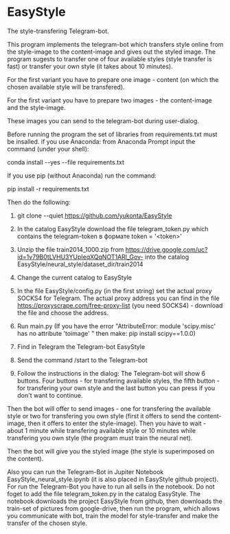 # EasyStyle
The style-transfering Telegram-bot.

This program implements the telegram-bot which transfers style online from the style-image to the content-image and gives out the styled image.
The program sugests to transfer one of four available styles (style transfer is fast) or transfer your own style (it takes about 10 minutes).

For the first variant you have to prepare one image - content (on which the chosen available style will be transfered).

For the first variant you have to prepare two images - the content-image and the style-image.

These images you can send to the telegram-bot during user-dialog.

Before running the program the set of libraries from requirements.txt must be insalled.
if you use Anaconda: from Anaconda Prompt input the command (under your shell):

conda install --yes --file requirements.txt

If you use pip (without Anaconda) run the command:

pip install -r requirements.txt

Then do the following:
1) git clone --quiet https://github.com/yukonta/EasyStyle  
2) In the catalog EasyStyle download the file telegram_token.py which contains the telegram-token в формате token = '\<token\>'
3) Unzip the file train2014_1000.zip from https://drive.google.com/uc?id=1v79B0tLVHU3YUpIeqXQqNOT1ARl_Gov- into the catalog EasyStyle/neural_style/dataset_dir/train2014
4) Change the current catalog to EasyStyle
5) In the file EasyStyle/config.py (in the first string) set the actual proxy SOCKS4 for Telegram. The actual proxy address you can find in the file  https://proxyscrape.com/free-proxy-list (you need SOCKS4) - download the file and choose the address.

6) Run main.py
(If you have the error "AttributeError: module 'scipy.misc' has no attribute 'toimage' "  then make: pip install scipy==1.0.0)

7) Find in Telegram the Telegram-bot EasyStyle 
8) Send the command /start to the Telegram-bot
9) Follow the instructions in the dialog: The Telegram-bot will show 6 buttons. Four buttons - for transfering available styles, the fifth button - for transfering your own style and the last button you can press if you don't want to continue.

Then  the bot will offer to send images - one for transfering the available style or two for transfering you own style (first it offers to send the content-image, then it offers to enter the style-image). Then you have to wait - about 1 minute while transfering available style or 10 minutes while transfering you own style (the program must train the neural net).

Then the bot will give you the styled image (the style is superimposed on the content).


Also you can run the Telegram-Bot in Jupiter Notebook EasyStyle_neural_style.ipynb (it is also placed in EasyStyle github project).
For run the Telegram-Bot you have to run all sells in the notebook. Do not foget to add the file telegram_token.py  in the catalog EasyStyle.
The notebook downloads the project EasyStyle from github, then  downloads the train-set of pictures from google-drive, then run the program, which allows you communicate with bot, train the model for style-transfer and make the transfer of the chosen style. 





